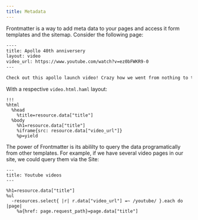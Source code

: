 ```yaml
---
title: Metadata
---
```


Frontmatter is a way to add meta data to your pages and access it form templates and the sitemap. Consider the following page:

```md
----
title: Apollo 40th anniversery
layout: video
video_url: https://www.youtube.com/watch?v=ez0bFWKR9-0
---

Check out this apollo launch video! Crazy how we went from nothing to the moon in under a decade.
```

With a respective `video.html.haml` layout:

```haml
!!!
%html
  %head
    %title=resource.data["title"]
  %body
    %h1=resource.data["title"]
    %iframe{src: resource.data["video_url"]}
    %p=yield
```

The power of Frontmatter is its abililty to query the data programatically from other templates. For example, if we have several video pages in our site, we could query them via the Site:

```haml
---
title: Youtube videos
---

%h1=resource.data["title"]
%ul
  -resources.select{ |r| r.data["video_url"] =~ /youtube/ }.each do |page|
    %a{href: page.request_path}=page.data["title"]
```

